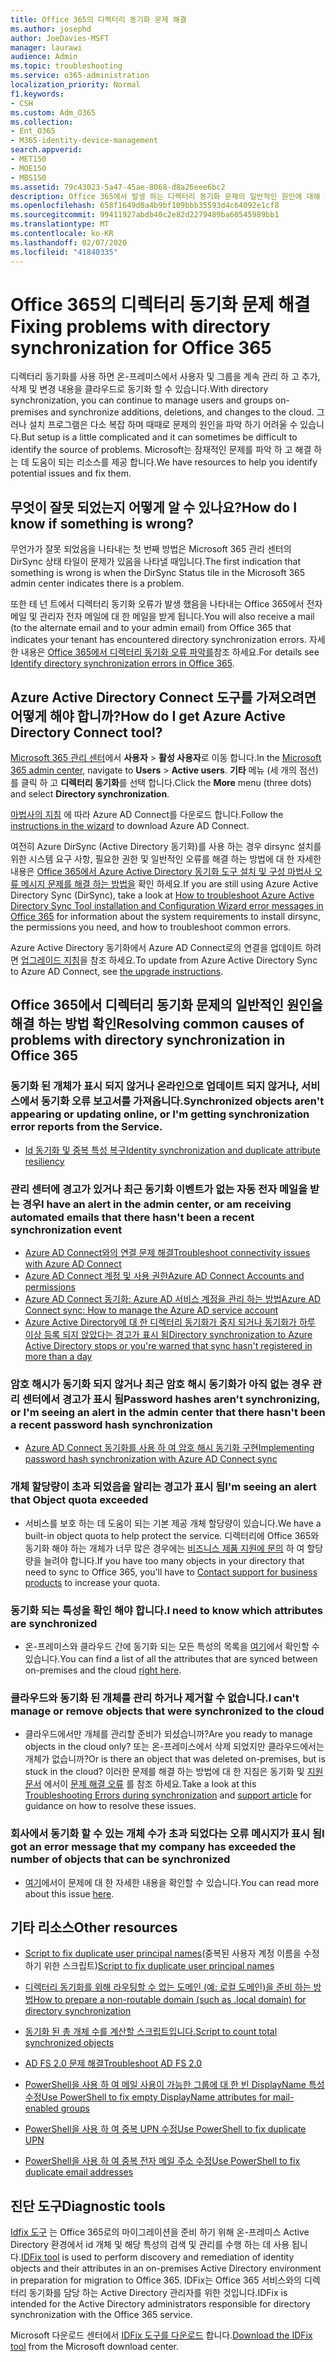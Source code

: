 ```yaml
---
title: Office 365의 디렉터리 동기화 문제 해결
ms.author: josephd
author: JoeDavies-MSFT
manager: laurawi
audience: Admin
ms.topic: troubleshooting
ms.service: o365-administration
localization_priority: Normal
f1.keywords:
- CSH
ms.custom: Adm_O365
ms.collection:
- Ent_O365
- M365-identity-device-management
search.appverid:
- MET150
- MOE150
- MBS150
ms.assetid: 79c43023-5a47-45ae-8068-d8a26eee6bc2
description: Office 365에서 발생 하는 디렉터리 동기화 문제의 일반적인 원인에 대해 설명 하 고 이러한 문제를 해결 하는 데 도움이 되는 몇 가지 방법을 제공 합니다.
ms.openlocfilehash: 658f1649d0a4b9bf109bbb35593d4c64092e1cf8
ms.sourcegitcommit: 99411927abdb40c2e82d2279489ba60545989bb1
ms.translationtype: MT
ms.contentlocale: ko-KR
ms.lasthandoff: 02/07/2020
ms.locfileid: "41840335"
---
```

# <a name="fixing-problems-with-directory-synchronization-for-office-365"></a><span data-ttu-id="bb446-103">Office 365의 디렉터리 동기화 문제 해결</span><span class="sxs-lookup"><span data-stu-id="bb446-103">Fixing problems with directory synchronization for Office 365</span></span>

<span data-ttu-id="bb446-104">디렉터리 동기화를 사용 하면 온-프레미스에서 사용자 및 그룹을 계속 관리 하 고 추가, 삭제 및 변경 내용을 클라우드로 동기화 할 수 있습니다.</span><span class="sxs-lookup"><span data-stu-id="bb446-104">With directory synchronization, you can continue to manage users and groups on-premises and synchronize additions, deletions, and changes to the cloud.</span></span> <span data-ttu-id="bb446-105">그러나 설치 프로그램은 다소 복잡 하며 때때로 문제의 원인을 파악 하기 어려울 수 있습니다.</span><span class="sxs-lookup"><span data-stu-id="bb446-105">But setup is a little complicated and it can sometimes be difficult to identify the source of problems.</span></span> <span data-ttu-id="bb446-106">Microsoft는 잠재적인 문제를 파악 하 고 해결 하는 데 도움이 되는 리소스를 제공 합니다.</span><span class="sxs-lookup"><span data-stu-id="bb446-106">We have resources to help you identify potential issues and fix them.</span></span>
  
## <a name="how-do-i-know-if-something-is-wrong"></a><span data-ttu-id="bb446-107">무엇이 잘못 되었는지 어떻게 알 수 있나요?</span><span class="sxs-lookup"><span data-stu-id="bb446-107">How do I know if something is wrong?</span></span>

<span data-ttu-id="bb446-108">무언가가 잘못 되었음을 나타내는 첫 번째 방법은 Microsoft 365 관리 센터의 DirSync 상태 타일이 문제가 있음을 나타낼 때입니다.</span><span class="sxs-lookup"><span data-stu-id="bb446-108">The first indication that something is wrong is when the DirSync Status tile in the Microsoft 365 admin center indicates there is a problem.</span></span>
  
<span data-ttu-id="bb446-109">또한 테 넌 트에서 디렉터리 동기화 오류가 발생 했음을 나타내는 Office 365에서 전자 메일 및 관리자 전자 메일에 대 한 메일을 받게 됩니다.</span><span class="sxs-lookup"><span data-stu-id="bb446-109">You will also receive a mail (to the alternate email and to your admin email) from Office 365 that indicates your tenant has encountered directory synchronization errors.</span></span> <span data-ttu-id="bb446-110">자세한 내용은 [Office 365에서 디렉터리 동기화 오류 파악를](identify-directory-synchronization-errors.md)참조 하세요.</span><span class="sxs-lookup"><span data-stu-id="bb446-110">For details see [Identify directory synchronization errors in Office 365](identify-directory-synchronization-errors.md).</span></span>
  
## <a name="how-do-i-get-azure-active-directory-connect-tool"></a><span data-ttu-id="bb446-111">Azure Active Directory Connect 도구를 가져오려면 어떻게 해야 합니까?</span><span class="sxs-lookup"><span data-stu-id="bb446-111">How do I get Azure Active Directory Connect tool?</span></span>

<span data-ttu-id="bb446-112">[Microsoft 365 관리 센터](https://admin.microsoft.com)에서 **사용자** \> **활성 사용자**로 이동 합니다.</span><span class="sxs-lookup"><span data-stu-id="bb446-112">In the [Microsoft 365 admin center](https://admin.microsoft.com), navigate to **Users** \> **Active users**.</span></span> <span data-ttu-id="bb446-113">**기타** 메뉴 (세 개의 점선)를 클릭 하 고 **디렉터리 동기화**를 선택 합니다.</span><span class="sxs-lookup"><span data-stu-id="bb446-113">Click the **More** menu (three dots) and select **Directory synchronization**.</span></span> 
  
<span data-ttu-id="bb446-114">[마법사의 지침](set-up-directory-synchronization.md) 에 따라 Azure AD Connect를 다운로드 합니다.</span><span class="sxs-lookup"><span data-stu-id="bb446-114">Follow the [instructions in the wizard](set-up-directory-synchronization.md) to download Azure AD Connect.</span></span> 
  
<span data-ttu-id="bb446-115">여전히 Azure DirSync (Active Directory 동기화)를 사용 하는 경우 dirsync 설치를 위한 시스템 요구 사항, 필요한 권한 및 일반적인 오류를 해결 하는 방법에 대 한 자세한 내용은 [Office 365에서 Azure Active Directory 동기화 도구 설치 및 구성 마법사 오류 메시지 문제를 해결 하는 방법을](https://go.microsoft.com/fwlink/p/?LinkId=396717) 확인 하세요.</span><span class="sxs-lookup"><span data-stu-id="bb446-115">If you are still using Azure Active Directory Sync (DirSync), take a look at [How to troubleshoot Azure Active Directory Sync Tool installation and Configuration Wizard error messages in Office 365](https://go.microsoft.com/fwlink/p/?LinkId=396717) for information about the system requirements to install dirsync, the permissions you need, and how to troubleshoot common errors.</span></span> 
  
<span data-ttu-id="bb446-116">Azure Active Directory 동기화에서 Azure AD Connect로의 연결을 업데이트 하려면 [업그레이드 지침](https://go.microsoft.com/fwlink/p/?LinkId=733240)을 참조 하세요.</span><span class="sxs-lookup"><span data-stu-id="bb446-116">To update from Azure Active Directory Sync to Azure AD Connect, see [the upgrade instructions](https://go.microsoft.com/fwlink/p/?LinkId=733240).</span></span>
  
## <a name="resolving-common-causes-of-problems-with-directory-synchronization-in-office-365"></a><span data-ttu-id="bb446-117">Office 365에서 디렉터리 동기화 문제의 일반적인 원인을 해결 하는 방법 확인</span><span class="sxs-lookup"><span data-stu-id="bb446-117">Resolving common causes of problems with directory synchronization in Office 365</span></span>

### <a name="synchronized-objects-arent-appearing-or-updating-online-or-im-getting-synchronization-error-reports-from-the-service"></a><span data-ttu-id="bb446-118">**동기화 된 개체가 표시 되지 않거나 온라인으로 업데이트 되지 않거나, 서비스에서 동기화 오류 보고서를 가져옵니다.**</span><span class="sxs-lookup"><span data-stu-id="bb446-118">**Synchronized objects aren't appearing or updating online, or I'm getting synchronization error reports from the Service.**</span></span>

- [<span data-ttu-id="bb446-119">Id 동기화 및 중복 특성 복구</span><span class="sxs-lookup"><span data-stu-id="bb446-119">Identity synchronization and duplicate attribute resiliency</span></span>](https://docs.microsoft.com/azure/active-directory/hybrid/how-to-connect-syncservice-duplicate-attribute-resiliency)

### <a name="i-have-an-alert-in-the-admin-center-or-am-receiving-automated-emails-that-there-hasnt-been-a-recent-synchronization-event"></a><span data-ttu-id="bb446-120">**관리 센터에 경고가 있거나 최근 동기화 이벤트가 없는 자동 전자 메일을 받는 경우**</span><span class="sxs-lookup"><span data-stu-id="bb446-120">**I have an alert in the admin center, or am receiving automated emails that there hasn't been a recent synchronization event**</span></span>
- [<span data-ttu-id="bb446-121">Azure AD Connect와의 연결 문제 해결</span><span class="sxs-lookup"><span data-stu-id="bb446-121">Troubleshoot connectivity issues with Azure AD Connect</span></span>](https://docs.microsoft.com/azure/active-directory/hybrid/tshoot-connect-connectivity)
- [<span data-ttu-id="bb446-122">Azure AD Connect 계정 및 사용 권한</span><span class="sxs-lookup"><span data-stu-id="bb446-122">Azure AD Connect Accounts and permissions</span></span>](https://go.microsoft.com/fwlink/p/?LinkId=820598)
- [<span data-ttu-id="bb446-123">Azure AD Connect 동기화: Azure AD 서비스 계정을 관리 하는 방법</span><span class="sxs-lookup"><span data-stu-id="bb446-123">Azure AD Connect sync: How to manage the Azure AD service account</span></span>](https://docs.microsoft.com/azure/active-directory/hybrid/how-to-connect-azureadaccount)
- [<span data-ttu-id="bb446-124">Azure Active Directory에 대 한 디렉터리 동기화가 중지 되거나 동기화가 하루 이상 등록 되지 않았다는 경고가 표시 됨</span><span class="sxs-lookup"><span data-stu-id="bb446-124">Directory synchronization to Azure Active Directory stops or you're warned that sync hasn't registered in more than a day</span></span>](https://support.microsoft.com/help/2882421/directory-synchronization-to-azure-active-directory-stops-or-you-re-warned-that-sync-hasn-t-registered-in-more-than-a-day)

### <a name="password-hashes-arent-synchronizing-or-im-seeing-an-alert-in-the-admin-center-that-there-hasnt-been-a-recent-password-hash-synchronization"></a><span data-ttu-id="bb446-125">**암호 해시가 동기화 되지 않거나 최근 암호 해시 동기화가 아직 없는 경우 관리 센터에서 경고가 표시 됨**</span><span class="sxs-lookup"><span data-stu-id="bb446-125">**Password hashes aren't synchronizing, or I'm seeing an alert in the admin center that there hasn't been a recent password hash synchronization**</span></span>
- [<span data-ttu-id="bb446-126">Azure AD Connect 동기화를 사용 하 여 암호 해시 동기화 구현</span><span class="sxs-lookup"><span data-stu-id="bb446-126">Implementing password hash synchronization with Azure AD Connect sync</span></span>](https://docs.microsoft.com/azure/active-directory/hybrid/how-to-connect-password-hash-synchronization)

### <a name="im-seeing-an-alert-that-object-quota-exceeded"></a><span data-ttu-id="bb446-127">**개체 할당량이 초과 되었음을 알리는 경고가 표시 됨**</span><span class="sxs-lookup"><span data-stu-id="bb446-127">**I'm seeing an alert that Object quota exceeded**</span></span>
- <span data-ttu-id="bb446-128">서비스를 보호 하는 데 도움이 되는 기본 제공 개체 할당량이 있습니다.</span><span class="sxs-lookup"><span data-stu-id="bb446-128">We have a built-in object quota to help protect the service.</span></span> <span data-ttu-id="bb446-129">디렉터리에 Office 365와 동기화 해야 하는 개체가 너무 많은 경우에는 [비즈니스 제품 지원에 문의](https://support.office.com/article/32a17ca7-6fa0-4870-8a8d-e25ba4ccfd4b) 하 여 할당량을 늘려야 합니다.</span><span class="sxs-lookup"><span data-stu-id="bb446-129">If you have too many objects in your directory that need to sync to Office 365, you'll have to [Contact support for business products](https://support.office.com/article/32a17ca7-6fa0-4870-8a8d-e25ba4ccfd4b) to increase your quota.</span></span>

### <a name="i-need-to-know-which-attributes-are-synchronized"></a><span data-ttu-id="bb446-130">**동기화 되는 특성을 확인 해야 합니다.**</span><span class="sxs-lookup"><span data-stu-id="bb446-130">**I need to know which attributes are synchronized**</span></span>
- <span data-ttu-id="bb446-131">온-프레미스와 클라우드 간에 동기화 되는 모든 특성의 목록을 [여기](https://go.microsoft.com/fwlink/p/?LinkId=396719)에서 확인할 수 있습니다.</span><span class="sxs-lookup"><span data-stu-id="bb446-131">You can find a list of all the attributes that are synced between on-premises and the cloud [right here](https://go.microsoft.com/fwlink/p/?LinkId=396719).</span></span>

### <a name="i-cant-manage-or-remove-objects-that-were-synchronized-to-the-cloud"></a><span data-ttu-id="bb446-132">**클라우드와 동기화 된 개체를 관리 하거나 제거할 수 없습니다.**</span><span class="sxs-lookup"><span data-stu-id="bb446-132">**I can't manage or remove objects that were synchronized to the cloud**</span></span>
- <span data-ttu-id="bb446-133">클라우드에서만 개체를 관리할 준비가 되셨습니까?</span><span class="sxs-lookup"><span data-stu-id="bb446-133">Are you ready to manage objects in the cloud only?</span></span> <span data-ttu-id="bb446-134">또는 온-프레미스에서 삭제 되었지만 클라우드에서는 개체가 없습니까?</span><span class="sxs-lookup"><span data-stu-id="bb446-134">Or is there an object that was deleted on-premises, but is stuck in the cloud?</span></span> <span data-ttu-id="bb446-135">이러한 문제를 해결 하는 방법에 대 한 지침은 동기화 및 [지원 문서](https://go.microsoft.com/fwlink/p/?LinkId=396720) 에서이 [문제 해결 오류](https://go.microsoft.com/fwlink/p/?linkid=842044) 를 참조 하세요.</span><span class="sxs-lookup"><span data-stu-id="bb446-135">Take a look at this [Troubleshooting Errors during synchronization](https://go.microsoft.com/fwlink/p/?linkid=842044) and [support article](https://go.microsoft.com/fwlink/p/?LinkId=396720) for guidance on how to resolve these issues.</span></span>

### <a name="i-got-an-error-message-that-my-company-has-exceeded-the-number-of-objects-that-can-be-synchronized"></a><span data-ttu-id="bb446-136">**회사에서 동기화 할 수 있는 개체 수가 초과 되었다는 오류 메시지가 표시 됨**</span><span class="sxs-lookup"><span data-stu-id="bb446-136">**I got an error message that my company has exceeded the number of objects that can be synchronized**</span></span>
- <span data-ttu-id="bb446-137">[여기](https://go.microsoft.com/fwlink/p/?LinkId=396721)에서이 문제에 대 한 자세한 내용을 확인할 수 있습니다.</span><span class="sxs-lookup"><span data-stu-id="bb446-137">You can read more about this issue [here](https://go.microsoft.com/fwlink/p/?LinkId=396721).</span></span>
   
## <a name="other-resources"></a><span data-ttu-id="bb446-138">기타 리소스</span><span class="sxs-lookup"><span data-stu-id="bb446-138">Other resources</span></span>

- <span data-ttu-id="bb446-139">[Script to fix duplicate user principal names](https://go.microsoft.com/fwlink/p/?LinkId=396725)(중복된 사용자 계정 이름을 수정하기 위한 스크립트)</span><span class="sxs-lookup"><span data-stu-id="bb446-139">[Script to fix duplicate user principal names](https://go.microsoft.com/fwlink/p/?LinkId=396725)</span></span>
    
- [<span data-ttu-id="bb446-140">디렉터리 동기화를 위해 라우팅할 수 없는 도메인 (예: 로컬 도메인)을 준비 하는 방법</span><span class="sxs-lookup"><span data-stu-id="bb446-140">How to prepare a non-routable domain (such as .local domain) for directory synchronization</span></span>](prepare-a-non-routable-domain-for-directory-synchronization.md)
    
- [<span data-ttu-id="bb446-141">동기화 된 총 개체 수를 계산할 스크립트입니다.</span><span class="sxs-lookup"><span data-stu-id="bb446-141">Script to count total synchronized objects</span></span>](https://go.microsoft.com/fwlink/p/?LinkId=396726)
    
- [<span data-ttu-id="bb446-142">AD FS 2.0 문제 해결</span><span class="sxs-lookup"><span data-stu-id="bb446-142">Troubleshoot AD FS 2.0</span></span>](https://go.microsoft.com/fwlink/p/?LinkId=396727)
    
- [<span data-ttu-id="bb446-143">PowerShell을 사용 하 여 메일 사용이 가능한 그룹에 대 한 빈 DisplayName 특성 수정</span><span class="sxs-lookup"><span data-stu-id="bb446-143">Use PowerShell to fix empty DisplayName attributes for mail-enabled groups</span></span>](https://go.microsoft.com/fwlink/p/?LinkId=396728)
    
- [<span data-ttu-id="bb446-144">PowerShell을 사용 하 여 중복 UPN 수정</span><span class="sxs-lookup"><span data-stu-id="bb446-144">Use PowerShell to fix duplicate UPN</span></span>](https://go.microsoft.com/fwlink/p/?LinkId=396730)
    
- [<span data-ttu-id="bb446-145">PowerShell을 사용 하 여 중복 전자 메일 주소 수정</span><span class="sxs-lookup"><span data-stu-id="bb446-145">Use PowerShell to fix duplicate email addresses</span></span>](https://go.microsoft.com/fwlink/p/?LinkId=396731)
    
## <a name="diagnostic-tools"></a><span data-ttu-id="bb446-146">진단 도구</span><span class="sxs-lookup"><span data-stu-id="bb446-146">Diagnostic tools</span></span>

<span data-ttu-id="bb446-147">[Idfix 도구](prepare-directory-attributes-for-synch-with-idfix.md) 는 Office 365로의 마이그레이션을 준비 하기 위해 온-프레미스 Active Directory 환경에서 id 개체 및 해당 특성의 검색 및 관리를 수행 하는 데 사용 됩니다.</span><span class="sxs-lookup"><span data-stu-id="bb446-147">[IDFix tool](prepare-directory-attributes-for-synch-with-idfix.md) is used to perform discovery and remediation of identity objects and their attributes in an on-premises Active Directory environment in preparation for migration to Office 365.</span></span> <span data-ttu-id="bb446-148">IDFix는 Office 365 서비스와의 디렉터리 동기화를 담당 하는 Active Directory 관리자를 위한 것입니다.</span><span class="sxs-lookup"><span data-stu-id="bb446-148">IDFix is intended for the Active Directory administrators responsible for directory synchronization with the Office 365 service.</span></span> 

<span data-ttu-id="bb446-149">Microsoft 다운로드 센터에서 [IDFix 도구를 다운로드](https://go.microsoft.com/fwlink/p/?LinkId=396718) 합니다.</span><span class="sxs-lookup"><span data-stu-id="bb446-149">[Download the IDFix tool](https://go.microsoft.com/fwlink/p/?LinkId=396718) from the Microsoft download center.</span></span>